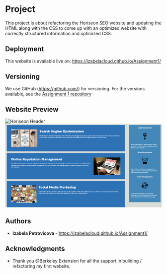# Project
This project is about refactoring the Horiseon SEO website and updating the HTML along with the CSS to come up with an optimized website with correctly structured information and optimized CSS. 

## Deployment
This website is available live on: https://izabelacloud.github.io/Assignment1/

## Versioning
We use GitHub (https://github.com/) for versioning. For the versions available, see the [Assignment 1 repository](https://github.com/izabelacloud/Assignment1)

## Website Preview

![Horiseon Header](https://github.com/izabelacloud/Assignment1/blob/master/assets/images/Horiseon%20SEO%20Header.png?raw=true)
![Horiseon Body](https://github.com/izabelacloud/Assignment1/blob/master/assets/images/Horiseon%20SEO%20Body.png?raw=true)

## Authors
* **Izabela Petrovicova** - https://izabelacloud.github.io/Assignment1/

## Acknowledgments
* Thank you @Berkeley Extension for all the support in building / refactoring my first website.
